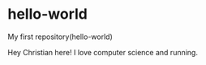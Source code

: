 # hello-world
My first repository(hello-world)

Hey Christian here! I love computer science and running.

